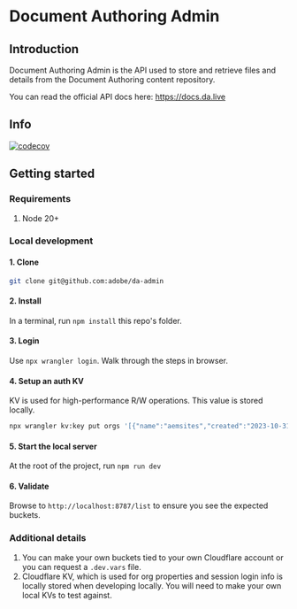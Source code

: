 # Document Authoring Admin
## Introduction
Document Authoring Admin is the API used to store and retrieve files and details from the Document Authoring content repository.

You can read the official API docs here: https://docs.da.live

## Info
[![codecov](https://codecov.io/github/adobe/da-admin/graph/badge.svg?token=RP74sW9MlC)](https://codecov.io/github/adobe/da-admin)

## Getting started

### Requirements
1. Node 20+

### Local development

#### 1. Clone
```bash
git clone git@github.com:adobe/da-admin
```
#### 2. Install
In a terminal, run `npm install` this repo's folder.

#### 3. Login
Use `npx wrangler login`. Walk through the steps in browser.

#### 4. Setup an auth KV
KV is used for high-performance R/W operations. This value is stored locally.
```bash
npx wrangler kv:key put orgs '[{"name":"aemsites","created":"2023-10-31T17:43:13.390Z"}]' --binding=DA_AUTH --local
```

#### 5. Start the local server
At the root of the project, run `npm run dev`

#### 6. Validate
Browse to `http://localhost:8787/list` to ensure you see the expected buckets.

### Additional details

1. You can make your own buckets tied to your own Cloudflare account or you can request a `.dev.vars` file.
2. Cloudflare KV, which is used for org properties and session login info is locally stored when developing locally. You will need to make your own local KVs to test against.

